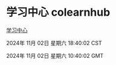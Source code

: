 # 学习中心 colearnhub
[学习中心](http://219.139.197.74:56308/colearnhub/)

2024年 11月 02日 星期六 18:40:02 CST

2024年 11月 02日 星期六 10:40:02 GMT
